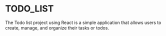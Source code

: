 # TODO_LIST
The Todo list project using React is a simple application that allows users to create, manage, and organize their tasks or todos.
